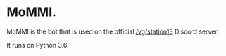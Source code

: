 # MoMMI.

MoMMI is the bot that is used on the official [/vg/station13](http://ss13.moe/) Discord server.

It runs on Python 3.6.

